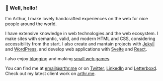 ### 👋 Well, hello!

I'm Arthur, I make lovely handcrafted experiences on the web for nice people around the world.

I have extensive knowledge in web technologies and the web ecosystem. I make sites with semantic, valid, and modern HTML and CSS, considering accessibility from the start. I also create and mantain projects with [Jekyll](https://jekyllrb.com) and [WordPress](https://wordpress.org/), and develop web applications with [Svelte](https://svelte.dev/) and [React](https://reactjs.org).

I also enjoy [blogging](https://irrelefante.com.br) and making [small web games](https://arthr.me/)

You can find me at <email@arthr.me> or on [Twitter](https://twitter.com/arthrfrts), [LinkedIn](https://www.linkedin.com/in/arthrfrts) and [Letterboxd](https://letterboxd.com/arthrfrts). Check out my latest client work on [arthr.me](https://arthr.me/).
